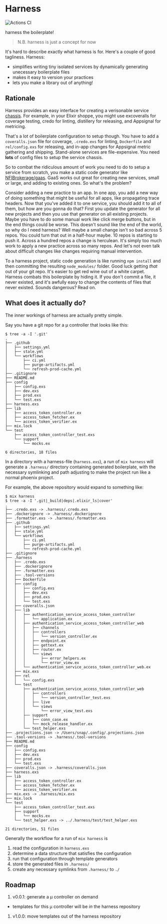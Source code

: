 # Harness

![Actions CI](https://github.com/NFIBrokerage/harness/workflows/Actions%20CI/badge.svg)

harness the boilerplate!

> N.B. harness is just a concept for now

It's hard to describe exactly what harness is for. Here's a couple of good
tagliness. Harness:

- simplifies writing tiny isolated services by dynamically generating
  unecessary boilerplate files
- makes it easy to version your practices
- lets you make a library out of anything!

## Rationale

Harness provides an easy interface for creating a verisonable service
[chassis](https://microservices.io/patterns/microservice-chassis.html). For
example, in your Elixir shoppe, you might use excoveralls for coverage testing,
credo for linting, distillery for releasing, and Appsignal for metricing.

That's a lot of boilerplate configuration to setup though. You have to add
a `coveralls.json` file for coverage, `.credo.exs` for linting, `Dockerfile`
and `rel/config.exs` for releasing, and in-app changes for Appsignal metric
gathering and shipping. Stand-alone services are file-expensive. You need
**lots** of config files to setup the service chassis.

So to combat the ridiculous amount of work you need to do to setup a service
from scratch, you make a static code generator like
[NFIBrokerage/gaas](https://github.com/NFIBrokerage/gaas). GaaS works out great
for creating new services, small or large, and adding to existing ones. So
what's the problem?

Consider adding a new practice to an app. In one app, you add a new way of
doing something that might be useful for all apps, like propagating trace
headers. Now that you've added it to one service, you should add it to all
of them, but how are you gonna do that? First you update the generator for all
new projects and then you use that generator on all existing projects. Maybe
you have to do some manual work like click merge buttons, but in the end things
could be worse. This doesn't sound like the end of the world, so why do I need
harness? Well maybe a small change isn't so bad across 5 repos. You could turn
that out in a half-hour maybe. 10 repos is starting to push it. Across a
hundred repos a change is herculean. It's simply too much work to apply a new
practice across so many repos. And let's not even talk about difficult changes
like changes requiring manual intervention.

To a harness project, static code generation is like running `npm install` and
then committing the resulting `node_modules/` folder. Good luck getting _that_
out of your git repo. It's easier to get red wine out of a white carpet.
Harness combats this boilerplate by hiding it. If you don't commit a file, it
never existed, and it's awfully easy to change the contents of files that never
existed. Sounds dangerous? Read on.

## What does it actually do?

The inner workings of harness are actually pretty simple.

Say you have a git repo for a µ controller that looks like this:

```
$ tree -a -I '.git'
.
├── .github
│   ├── settings.yml
│   ├── stale.yml
│   └── workflows
│       ├── ci.yml
│       ├── purge-artifacts.yml
│       └── refresh-prod-cache.yml
├── .gitignore
├── README.md
├── config
│   ├── config.exs
│   ├── dev.exs
│   ├── prod.exs
│   └── test.exs
├── harness.exs
├── lib
│   ├── access_token_controller.ex
│   ├── access_token_fetcher.ex
│   └── access_token_verifier.ex
├── mix.lock
└── test
    ├── access_token_controller_test.exs
    └── support
        └── mocks.ex

6 directories, 18 files
```

In a directory with a harness-file (`harness.exs`), a run of `mix harness` will
generate a `.harness/` directory containing generated boilerplate, with the
necessary symlinking and path adjusting to make the project run like a normal
phoenix project.

For example, the above repository would expand to something like:

```
$ mix harness
$ tree -a -I '.git|_build|deps|.elixir_ls|cover'
.
├── .credo.exs -> .harness/.credo.exs
├── .dockerignore -> .harness/.dockerignore
├── .formatter.exs -> .harness/.formatter.exs
├── .github
│   ├── settings.yml
│   ├── stale.yml
│   └── workflows
│       ├── ci.yml
│       ├── purge-artifacts.yml
│       └── refresh-prod-cache.yml
├── .gitignore
├── .harness
│   ├── .credo.exs
│   ├── .dockerignore
│   ├── .formatter.exs
│   ├── .tool-versions
│   ├── Dockerfile
│   ├── config
│   │   ├── config.exs
│   │   ├── dev.exs
│   │   ├── prod.exs
│   │   └── test.exs
│   ├── coveralls.json
│   ├── lib
│   │   ├── authentication_service_access_token_controller
│   │   │   └── application.ex
│   │   ├── authentication_service_access_token_controller_web
│   │   │   ├── channels
│   │   │   ├── controllers
│   │   │   │   └── version_controller.ex
│   │   │   ├── endpoint.ex
│   │   │   ├── gettext.ex
│   │   │   ├── router.ex
│   │   │   └── views
│   │   │       ├── error_helpers.ex
│   │   │       └── error_view.ex
│   │   └── authentication_service_access_token_controller_web.ex
│   ├── mix.exs
│   ├── rel
│   │   └── config.exs
│   └── test
│       ├── authentication_service_access_token_controller_web
│       │   ├── controllers
│       │   │   └── version_controller_test.exs
│       │   ├── live
│       │   └── views
│       │       └── error_view_test.exs
│       ├── support
│       │   ├── conn_case.ex
│       │   └── mock_release_handler.ex
│       └── test_helper.exs
├── .projections.json -> /Users/snap/.config/.projections.json
├── .tool-versions -> .harness/.tool-versions
├── README.md
├── config
│   ├── config.exs
│   ├── dev.exs
│   ├── prod.exs
│   └── test.exs
├── coveralls.json -> .harness/coveralls.json
├── harness.exs
├── lib
│   ├── access_token_controller.ex
│   ├── access_token_fetcher.ex
│   └── access_token_verifier.ex
├── mix.exs -> .harness/mix.exs
├── mix.lock
└── test
    ├── access_token_controller_test.exs
    ├── support
    │   └── mocks.ex
    └── test_helper.exs -> ../.harness/test/test_helper.exs

21 directories, 51 files
```

Generally the workflow for a run of `mix harness` is

1. read the configuration in `harness.exs`
1. determine a data structure that satisfies the configuration
1. run that configuration through template generators
1. store the generated files in `.harness/`
1. create any necessary symlinks from `.harness/` to `./`

## Roadmap

1. v0.0.1: generate a µ controller on demand
  - templates for this µ controller will be _in_ the harness repository
1. v1.0.0: move templates out of the harness repository
